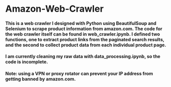 # Amazon-Web-Crawler
#### This is a web crawler I designed with Python using BeautifulSoup and Selenium to scrape product information from amazon.com. The code for the web crawler itself can be found in web_crawler.ipynb. I defined two functions, one to extract product links from the paginated search results, and the second to collect product data from each individual product page. 
#### I am currently cleaning my raw data with data_processing.ipynb, so the code is incomplete.
#### Note: using a VPN or proxy rotator can prevent your IP address from getting banned by amazon.com.

